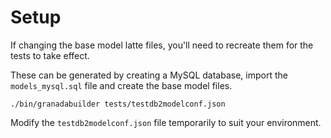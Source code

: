 # Setup

If changing the base model latte files, you'll need to recreate them for the tests to take effect.

These can be generated by creating a MySQL database, import the `models_mysql.sql` file and create the base model files.

`./bin/granadabuilder tests/testdb2modelconf.json`

Modify the `testdb2modelconf.json` file temporarily to suit your environment.